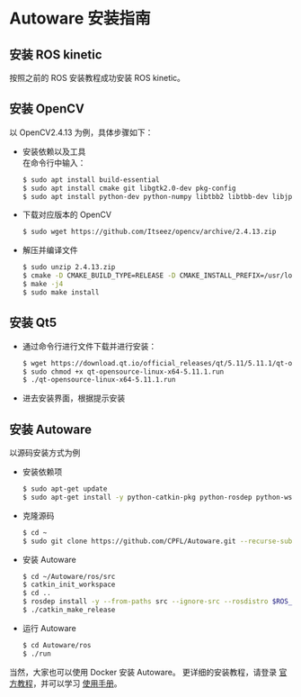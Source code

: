 # Autoware 安装指南

## 安装 ROS kinetic
按照之前的 ROS 安装教程成功安装 ROS kinetic。
## 安装 OpenCV
以 OpenCV2.4.13 为例，具体步骤如下：
- 安装依赖以及工具<br>
    在命令行中输入：
    ```bash
    $ sudo apt install build-essential
    $ sudo apt install cmake git libgtk2.0-dev pkg-config
    $ sudo apt install python-dev python-numpy libtbb2 libtbb-dev libjpeg-dev libpng-dev libtiff-dev libjasper-dev libdc1394-22-dev
    ```
- 下载对应版本的 OpenCV
    ```bash
    $ sudo wget https://github.com/Itseez/opencv/archive/2.4.13.zip
    ```
- 解压并编译文件
    ```bash
    $ sudo unzip 2.4.13.zip
    $ cmake -D CMAKE_BUILD_TYPE=RELEASE -D CMAKE_INSTALL_PREFIX=/usr/local ..
    $ make -j4
    $ sudo make install
    ```
## 安装 Qt5
- 通过命令行进行文件下载并进行安装：
    ```bash
    $ wget https://download.qt.io/official_releases/qt/5.11/5.11.1/qt-opensource-linux-x64-5.11.1.run
    $ sudo chmod +x qt-opensource-linux-x64-5.11.1.run
    $ ./qt-opensource-linux-x64-5.11.1.run
    ```
- 进去安装界面，根据提示安装
## 安装 Autoware
以源码安装方式为例
- 安装依赖项
    ```bash
    $ sudo apt-get update
    $ sudo apt-get install -y python-catkin-pkg python-rosdep python-wstool ros-$ROS_DISTRO-catkin libmosquitto-dev
    ```
- 克隆源码
    ```bash
    $ cd ~
    $ sudo git clone https://github.com/CPFL/Autoware.git --recurse-submodules
    ```
- 安装 Autoware
    ```bash
    $ cd ~/Autoware/ros/src
    $ catkin_init_workspace
    $ cd ..
    $ rosdep install -y --from-paths src --ignore-src --rosdistro $ROS_DISTRO
    $ ./catkin_make_release
    ```
- 运行 Autoware
    ```bash
    $ cd Autoware/ros 
    $ ./run
    ```


当然，大家也可以使用 Docker 安装 Autoware。
更详细的安装教程，请登录 [官方教程](https://github.com/CPFL/Autoware/wiki/Installation)，并可以学习 [使用手册](https://github.com/CPFL/Autoware-Manuals/blob/master/en/Autoware_UsersManual_v1.1.md)。
